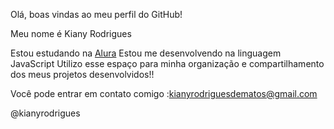 Olá, boas vindas ao meu perfil do GitHub!

Meu nome é Kiany Rodrigues

Estou estudando na [Alura](https://www.alura.com.br)
Estou me desenvolvendo na linguagem JavaScript
Utilizo esse espaço para minha organização e compartilhamento dos meus projetos desenvolvidos!!

Você pode entrar em contato comigo :kianyrodriguesdematos@gmail.com

@kianyrodrigues
